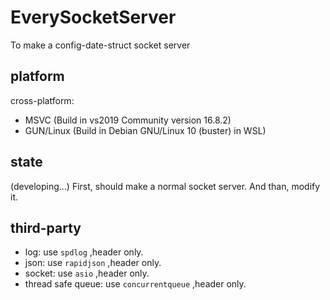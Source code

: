 # EverySocketServer
To make a config-date-struct socket server

## platform

cross-platform:
- MSVC (Build in vs2019 Community version 16.8.2)
- GUN/Linux (Build in Debian GNU/Linux 10 (buster) in WSL)

## state

(developing...)
First, should make a normal socket server.
And than, modify it.

## third-party

- log: use `spdlog` ,header only.
- json: use `rapidjson` ,header only.
- socket: use `asio` ,header only.
- thread safe queue: use `concurrentqueue` ,header only.